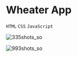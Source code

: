 # Wheater App

`HTML` `CSS` `JavaScript`

![335shots_so](https://user-images.githubusercontent.com/67828542/225931675-c59a72b9-4620-4641-a0a2-9bdd40d3e37f.png)

![993shots_so](https://user-images.githubusercontent.com/67828542/225931698-a77c3440-8e66-4aaa-a4e6-9157c2465bac.png)
